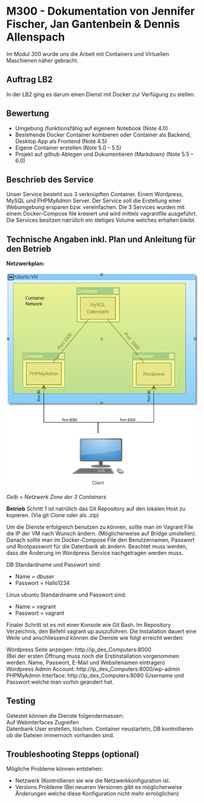 # M300 - Dokumentation von Jennifer Fischer, Jan Gantenbein &amp; Dennis Allenspach
Im Modul 300 wurde uns die Arbeit mit Containers und Virtuellen Maschienen näher gebracht.
## Auftrag LB2
In der LB2 ging es darum einen Dienst mit Docker zur Verfügung zu stellen.
## Bewertung
* Umgebung (funktionsfähig auf eigenem Notebook (Note 4.0)
* Bestehende Docker Container kombieren oder Container als Backend, Desktop App als Frontend (Note 4.5)
* Eigene Container erstellen (Note 5.0 – 5.5)
* Projekt auf github Ablegen und Dokumentieren (Markdown) (Note 5.5 – 6.0)

## Beschrieb des Service
Unser Service besteht aus 3 verknüpften Container. Einem Wordpress, MySQL und PHPMyAdmin Server. Der Service soll die Erstellung einer Webumgebung ersparen bzw. vereinfachen. Die 3 Services wurden mit einem Docker-Compose file kreeiert und wird mittels vagrantfile ausgeführt. Die Services besitzen natrülich ein stetiges Volume welches erhalten bleibt.

## Technische Angaben inkl. Plan und Anleitung für den Betrieb

**Netzwerkplan:**

![Netzwerkplan_Docker](https://github.com/Dionysos376/Docker/blob/master/Netzwerkplan_Docker.png)

_Gelb = Netzwerk Zone der 3 Containers_

**Betrieb**
Schritt 1 ist natrülich das Git Repository auf den lokalen Host zu kopieren. (Via git Clone oder als .zip)

Um die Dienste erfolgreich benutzen zu können, sollte man im Vagrant File die IP der VM nach Wunsch ändern. (Möglicherweise auf Bridge umstellen). Danach sollte man im Docker-Compose File den Benutzernamen, Passwort und Rootpasswort für die Datenbank ab ändern. Beachtet muss werden, dass die Änderung im Wordpress Service nachgetragen werden muss.

DB Standardname und Passwort sind: <br>
  - Name = dbuser <br>
  - Passwort = Hallo1234

Linux ubuntu Standardname und Passwort sind: <br>
  - Name = vagrant <br>
  - Passwort = vagrant

Finaler Schritt ist es mit einer Konsole wie Git Bash. Im Repository Verzeichnis, den Befehl vagrant up auszuführen.
Die Installation dauert eine Weile und anschliessend können die Dienste wie folgt erreicht werden:

Wordpress Seite anzeigen: http://ip_des_Computers:8000 <br>
(Bei der ersten Öffnung muss noch die Erstinstallation vorgenommen werden. Name, Passwort, E-Mail und Websitenamen eintragen) <br>
Wordpress Admin Account: http://ip_des_Computers:8000/wp-admin <br>
PHPMyAdmin Interface: http://ip_des_Computers:8080 (Username und Passwort welche man vorhin geändert hat. <br>
## Testing
Getestet können die Dienste folgendermassen: <br>
Auf Webinterfaces Zugreifen <br>
Datenbank User erstellen, löschen. Container neustartetn, DB kontrollieren ob die Dateien immernoch vorhanden sind. 
## Troubleshooting Stepps (optional)
Mögliche Probleme können entstehen: <br>
  - Netzwerk (Kontrollieren sie wie die Netzwerkkonfiguration ist. <br>
  - Versions Probleme (Bei neueren Versionen gibt es möglicherweise Änderungen welche diese Konfiguration nicht mehr ermöglichen)
